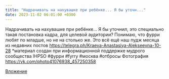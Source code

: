 ```yaml
---
title: "Надрачивать на нахувашке при ребёнке... Я бы уточн..."
date: 2023-11-02 06:01:00 +0300
---
```


Надрачивать на нахувашке при ребёнке... Я бы уточнил, это специально такая постановка кадра, для целевой аудитории? Понимаю, что фурри любят по младше, но не на столько же.
Это всё ещё наш пудж месяца из недавних постов https://telegra.ph/Kraeva-Anastasiya-Alekseevna-10-28
*материал создан при информационной поддержке мудрого сообщества IHPSО
#фурри #fyrry #москва #отбросы
Фотография
https://vk.com/photo41076938_457250358

[Вложение](https://vk.com/photo41076938_457250358)
